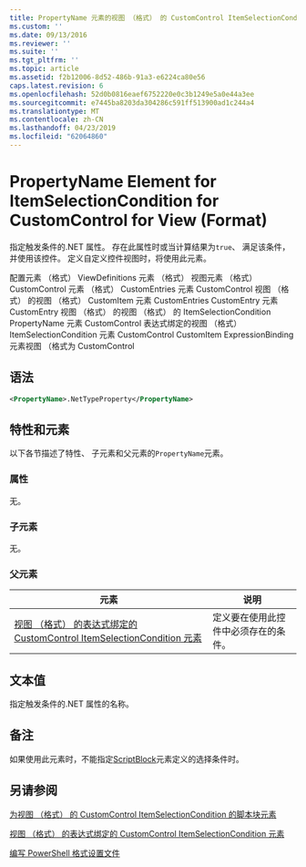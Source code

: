 ```yaml
---
title: PropertyName 元素的视图 （格式） 的 CustomControl ItemSelectionCondition |Microsoft Docs
ms.custom: ''
ms.date: 09/13/2016
ms.reviewer: ''
ms.suite: ''
ms.tgt_pltfrm: ''
ms.topic: article
ms.assetid: f2b12006-8d52-486b-91a3-e6224ca80e56
caps.latest.revision: 6
ms.openlocfilehash: 52d0b0816eaef6752220e0c3b1249e5a0e44a3ee
ms.sourcegitcommit: e7445ba8203da304286c591ff513900ad1c244a4
ms.translationtype: MT
ms.contentlocale: zh-CN
ms.lasthandoff: 04/23/2019
ms.locfileid: "62064860"
---
```

# <a name="propertyname-element-for-itemselectioncondition-for-customcontrol-for-view-format"></a>PropertyName Element for ItemSelectionCondition for CustomControl for View (Format)

指定触发条件的.NET 属性。 存在此属性时或当计算结果为`true`、 满足该条件，并使用该控件。 定义自定义控件视图时，将使用此元素。

配置元素 （格式） ViewDefinitions 元素 （格式） 视图元素 （格式） CustomControl 元素 （格式） CustomEntries 元素 CustomControl 视图 （格式） 的视图 （格式） CustomItem 元素 CustomEntries CustomEntry 元素CustomEntry 视图 （格式） 的视图 （格式） 的 ItemSelectionCondition PropertyName 元素 CustomControl 表达式绑定的视图 （格式） ItemSelectionCondition 元素 CustomControl CustomItem ExpressionBinding 元素视图 （格式为 CustomControl

## <a name="syntax"></a>语法

```xml
<PropertyName>.NetTypeProperty</PropertyName>
```

## <a name="attributes-and-elements"></a>特性和元素

以下各节描述了特性、 子元素和父元素的`PropertyName`元素。

### <a name="attributes"></a>属性

无。

### <a name="child-elements"></a>子元素

无。

### <a name="parent-elements"></a>父元素

|元素|说明|
|-------------|-----------------|
|[视图 （格式） 的表达式绑定的 CustomControl ItemSelectionCondition 元素](./itemselectioncondition-element-for-expressionbinding-for-customcontrol-format.md)|定义要在使用此控件中必须存在的条件。|

## <a name="text-value"></a>文本值

指定触发条件的.NET 属性的名称。

## <a name="remarks"></a>备注

如果使用此元素时，不能指定[ScriptBlock](./scriptblock-element-for-itemselectioncondition-for-customcontrol-for-view-format.md)元素定义的选择条件时。

## <a name="see-also"></a>另请参阅

[为视图 （格式） 的 CustomControl ItemSelectionCondition 的脚本块元素](./scriptblock-element-for-itemselectioncondition-for-customcontrol-for-view-format.md)

[视图 （格式） 的表达式绑定的 CustomControl ItemSelectionCondition 元素](./itemselectioncondition-element-for-expressionbinding-for-customcontrol-format.md)

[编写 PowerShell 格式设置文件](./writing-a-powershell-formatting-file.md)
